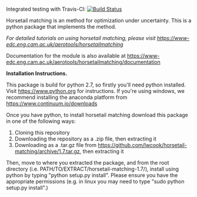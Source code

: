 Integrated testing with Travis-CI: [![Build Status](https://travis-ci.org/lwcook/horsetail-matching.svg?branch=master)](https://travis-ci.org/lwcook/horsetail-matching.svg?branch=master)

Horsetail matching is an method for optimization under uncertainty. This is a python package that implements the method.

*For detailed tutorials on using horsetail matching, please visit https://www-edc.eng.cam.ac.uk/aerotools/horsetailmatching*

Documentation for the module is also available at https://www-edc.eng.cam.ac.uk/aerotools/horsetailmatching/documentation

**Installation Instructions.**

This package is build for python 2.7, so firstly you'll need python installed. Visit https://www.python.org for instructions. If you're using windows, we recommend installing the anaconda platform from https://www.continuum.io/downloads

Once you have python, to install horsetail matching download this package in one of the following ways:
1) Cloning this repository
2) Downloading the repository as a .zip file, then extracting it
4) Downloading as a .tar.gz file from https://github.com/lwcook/horsetail-matching/archive/1.7.tar.gz, then extracting it

Then, move to where you extracted the package, and from the root directory (i.e. PATH/TO/EXTRACT/horsetail-matching-1.7/), install using python by typing "python setup.py install". Please ensure you have the appropriate permissions (e.g. in linux you may need to type "sudo python setup.py install".)
